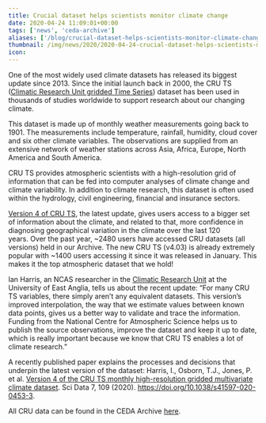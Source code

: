 ```yaml
---
title: Crucial dataset helps scientists monitor climate change
date: 2020-04-24 11:09:01+00:00
tags: ['news', 'ceda-archive']
aliases: ['/blog/crucial-dataset-helps-scientists-monitor-climate-change']
thumbnail: /img/news/2020/2020-04-24-crucial-dataset-helps-scientists-monitor-climate-change/anemometer__1000px.jpg
icon: 
---
```


One of the most widely used climate datasets has released its biggest update since 2013. Since the initial launch back in 2000, the CRU TS ([Climatic Research Unit gridded Time Series](https://catalogue.ceda.ac.uk/uuid/10d3e3640f004c578403419aac167d82)) dataset has been used in thousands of studies worldwide to support research about our changing climate.   
  
This dataset is made up of monthly weather measurements going back to 1901. The measurements include temperature, rainfall, humidity, cloud cover and six other climate variables. The observations are supplied from an extensive network of weather stations across Asia, Africa, Europe, North America and South America.   
  
CRU TS provides atmospheric scientists with a high-resolution grid of information that can be fed into computer analyses of climate change and climate variability. In addition to climate research, this dataset is often used within the hydrology, civil engineering, financial and insurance sectors.   
  
[Version 4 of CRU TS](https://doi.org/10.1038/s41597-020-0453-3), the latest update, gives users access to a bigger set of information about the climate, and related to that, more confidence in diagnosing geographical variation in the climate over the last 120 years. Over the past year, ~2480 users have accessed CRU datasets (all versions) held in our Archive. The new CRU TS (v4.03) is already extremely popular with ~1400 users accessing it since it was released in January. This makes it the top atmospheric dataset that we hold!  
  
Ian Harris, an NCAS researcher in the [Climatic Research Unit](http://www.cru.uea.ac.uk/) at the University of East Anglia, tells us about the recent update: “For many CRU TS variables, there simply aren’t any equivalent datasets. This version’s improved interpolation, the way that we estimate values between known data points, gives us a better way to validate and trace the information. Funding from the National Centre for Atmospheric Science helps us to publish the source observations, improve the dataset and keep it up to date, which is really important because we know that CRU TS enables a lot of climate research.”  
  
A recently published paper explains the processes and decisions that underpin the latest version of the dataset: Harris, I., Osborn, T.J., Jones, P. et al. [Version 4 of the CRU TS monthly high-resolution gridded multivariate climate dataset](https://www.nature.com/articles/s41597-020-0453-3). Sci Data 7, 109 (2020). <https://doi.org/10.1038/s41597-020-0453-3>.   
  
All CRU data can be found in the CEDA Archive [here](https://catalogue.ceda.ac.uk/uuid/b6c783922d1ce68c4293d90caede5bb9).



